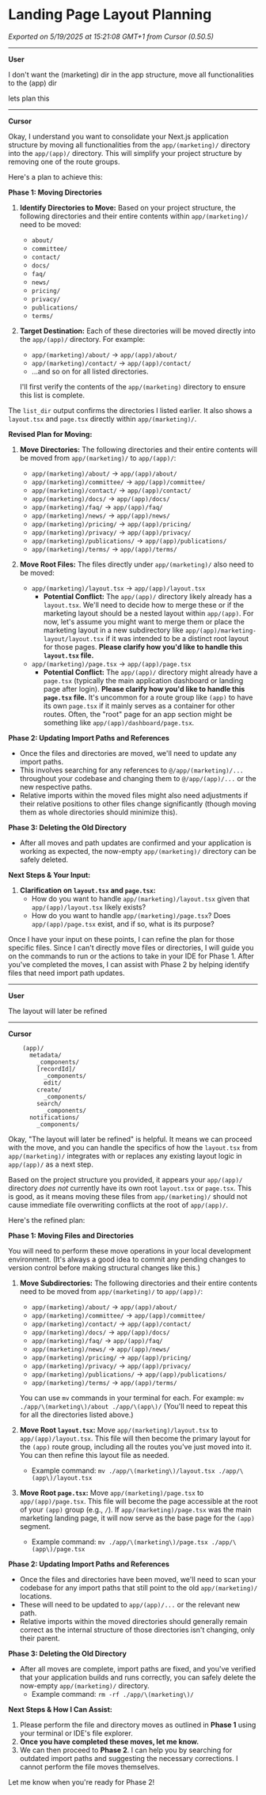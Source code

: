 # Landing Page Layout Planning

_Exported on 5/19/2025 at 15:21:08 GMT+1 from Cursor (0.50.5)_

---

**User**

I don't want the (marketing) dir in the app structure, move all functionalities to the (app) dir

lets plan this

---

**Cursor**

Okay, I understand you want to consolidate your Next.js application structure by moving all functionalities from the `app/(marketing)/` directory into the `app/(app)/` directory. This will simplify your project structure by removing one of the route groups.

Here's a plan to achieve this:

**Phase 1: Moving Directories**

1.  **Identify Directories to Move:**
    Based on your project structure, the following directories and their entire contents within `app/(marketing)/` need to be moved:

    - `about/`
    - `committee/`
    - `contact/`
    - `docs/`
    - `faq/`
    - `news/`
    - `pricing/`
    - `privacy/`
    - `publications/`
    - `terms/`

2.  **Target Destination:**
    Each of these directories will be moved directly into the `app/(app)/` directory. For example:

    - `app/(marketing)/about/` -> `app/(app)/about/`
    - `app/(marketing)/contact/` -> `app/(app)/contact/`
    - ...and so on for all listed directories.

    I'll first verify the contents of the `app/(marketing)` directory to ensure this list is complete.

The `list_dir` output confirms the directories I listed earlier. It also shows a `layout.tsx` and `page.tsx` directly within `app/(marketing)/`.

**Revised Plan for Moving:**

1.  **Move Directories:**
    The following directories and their entire contents will be moved from `app/(marketing)/` to `app/(app)/`:

    - `app/(marketing)/about/` -> `app/(app)/about/`
    - `app/(marketing)/committee/` -> `app/(app)/committee/`
    - `app/(marketing)/contact/` -> `app/(app)/contact/`
    - `app/(marketing)/docs/` -> `app/(app)/docs/`
    - `app/(marketing)/faq/` -> `app/(app)/faq/`
    - `app/(marketing)/news/` -> `app/(app)/news/`
    - `app/(marketing)/pricing/` -> `app/(app)/pricing/`
    - `app/(marketing)/privacy/` -> `app/(app)/privacy/`
    - `app/(marketing)/publications/` -> `app/(app)/publications/`
    - `app/(marketing)/terms/` -> `app/(app)/terms/`

2.  **Move Root Files:**
    The files directly under `app/(marketing)/` also need to be moved:
    - `app/(marketing)/layout.tsx` -> `app/(app)/layout.tsx`
      - **Potential Conflict:** The `app/(app)/` directory likely already has a `layout.tsx`. We'll need to decide how to merge these or if the marketing layout should be a nested layout within `app/(app)`. For now, let's assume you might want to merge them or place the marketing layout in a new subdirectory like `app/(app)/marketing-layout/layout.tsx` if it was intended to be a distinct root layout for those pages. **Please clarify how you'd like to handle this `layout.tsx` file.**
    - `app/(marketing)/page.tsx` -> `app/(app)/page.tsx`
      - **Potential Conflict:** The `app/(app)/` directory might already have a `page.tsx` (typically the main application dashboard or landing page after login). **Please clarify how you'd like to handle this `page.tsx` file.** It's uncommon for a route group like `(app)` to have its own `page.tsx` if it mainly serves as a container for other routes. Often, the "root" page for an app section might be something like `app/(app)/dashboard/page.tsx`.

**Phase 2: Updating Import Paths and References**

- Once the files and directories are moved, we'll need to update any import paths.
- This involves searching for any references to `@/app/(marketing)/...` throughout your codebase and changing them to `@/app/(app)/...` or the new respective paths.
- Relative imports within the moved files might also need adjustments if their relative positions to other files change significantly (though moving them as whole directories should minimize this).

**Phase 3: Deleting the Old Directory**

- After all moves and path updates are confirmed and your application is working as expected, the now-empty `app/(marketing)/` directory can be safely deleted.

**Next Steps & Your Input:**

1.  **Clarification on `layout.tsx` and `page.tsx`:**
    - How do you want to handle `app/(marketing)/layout.tsx` given that `app/(app)/layout.tsx` likely exists?
    - How do you want to handle `app/(marketing)/page.tsx`? Does `app/(app)/page.tsx` exist, and if so, what is its purpose?

Once I have your input on these points, I can refine the plan for those specific files. Since I can't directly move files or directories, I will guide you on the commands to run or the actions to take in your IDE for Phase 1. After you've completed the moves, I can assist with Phase 2 by helping identify files that need import path updates.

---

**User**

The layout will later be refined

---

**Cursor**

```plaintext
    (app)/
      metadata/
        _components/
        [recordId]/
          _components/
          edit/
        create/
          _components/
        search/
          _components/
      notifications/
        _components/
```

Okay, "The layout will later be refined" is helpful. It means we can proceed with the move, and you can handle the specifics of how the `layout.tsx` from `app/(marketing)/` integrates with or replaces any existing layout logic in `app/(app)/` as a next step.

Based on the project structure you provided, it appears your `app/(app)/` directory _does not_ currently have its own root `layout.tsx` or `page.tsx`. This is good, as it means moving these files from `app/(marketing)/` should not cause immediate file overwriting conflicts at the root of `app/(app)/`.

Here's the refined plan:

**Phase 1: Moving Files and Directories**

You will need to perform these move operations in your local development environment. (It's always a good idea to commit any pending changes to version control before making structural changes like this.)

1.  **Move Subdirectories:**
    The following directories and their entire contents need to be moved from `app/(marketing)/` to `app/(app)/`:

    - `app/(marketing)/about/` -> `app/(app)/about/`
    - `app/(marketing)/committee/` -> `app/(app)/committee/`
    - `app/(marketing)/contact/` -> `app/(app)/contact/`
    - `app/(marketing)/docs/` -> `app/(app)/docs/`
    - `app/(marketing)/faq/` -> `app/(app)/faq/`
    - `app/(marketing)/news/` -> `app/(app)/news/`
    - `app/(marketing)/pricing/` -> `app/(app)/pricing/`
    - `app/(marketing)/privacy/` -> `app/(app)/privacy/`
    - `app/(marketing)/publications/` -> `app/(app)/publications/`
    - `app/(marketing)/terms/` -> `app/(app)/terms/`

    You can use `mv` commands in your terminal for each. For example:
    `mv ./app/\(marketing\)/about ./app/\(app\)/`
    (You'll need to repeat this for all the directories listed above.)

2.  **Move Root `layout.tsx`:**
    Move `app/(marketing)/layout.tsx` to `app/(app)/layout.tsx`.
    This file will then become the primary layout for the `(app)` route group, including all the routes you've just moved into it. You can then refine this layout file as needed.

    - Example command: `mv ./app/\(marketing\)/layout.tsx ./app/\(app\)/layout.tsx`

3.  **Move Root `page.tsx`:**
    Move `app/(marketing)/page.tsx` to `app/(app)/page.tsx`.
    This file will become the page accessible at the root of your `(app)` group (e.g., `/`). If `app/(marketing)/page.tsx` was the main marketing landing page, it will now serve as the base page for the `(app)` segment.
    - Example command: `mv ./app/\(marketing\)/page.tsx ./app/\(app\)/page.tsx`

**Phase 2: Updating Import Paths and References**

- Once the files and directories have been moved, we'll need to scan your codebase for any import paths that still point to the old `app/(marketing)/` locations.
- These will need to be updated to `app/(app)/...` or the relevant new path.
- Relative imports within the moved directories should generally remain correct as the internal structure of those directories isn't changing, only their parent.

**Phase 3: Deleting the Old Directory**

- After all moves are complete, import paths are fixed, and you've verified that your application builds and runs correctly, you can safely delete the now-empty `app/(marketing)/` directory.
  - Example command: `rm -rf ./app/\(marketing\)/`

**Next Steps & How I Can Assist:**

1.  Please perform the file and directory moves as outlined in **Phase 1** using your terminal or IDE's file explorer.
2.  **Once you have completed these moves, let me know.**
3.  We can then proceed to **Phase 2**. I can help you by searching for outdated import paths and suggesting the necessary corrections. I cannot perform the file moves themselves.

Let me know when you're ready for Phase 2!
